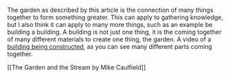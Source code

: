 The garden as described by this article is the connection of many things together to form something greater. This can apply to gathering knowledge, but I also think it can apply to many more things, such as an example be building a building. A building is not just one thing, it is the coming together of many different materials to create one thing, the garden. A video of a [building being constructed](https://www.youtube.com/watch?v=N6f_sayw0mM), as you can see many different parts coming together.

[[The Garden and the Stream by Mike Caulfield]]

